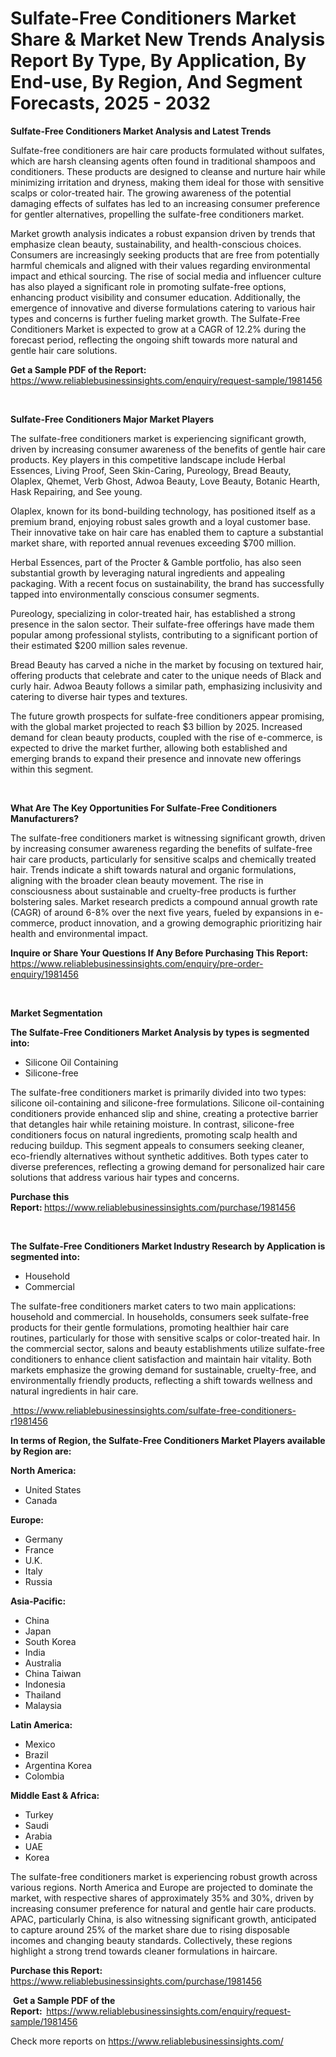 <p><h1>Sulfate-Free Conditioners Market Share & Market New Trends Analysis Report By Type, By Application, By End-use, By Region, And Segment Forecasts, 2025 - 2032</h1></p><p><strong>Sulfate-Free Conditioners Market Analysis and Latest Trends</strong></p>
<p><p>Sulfate-free conditioners are hair care products formulated without sulfates, which are harsh cleansing agents often found in traditional shampoos and conditioners. These products are designed to cleanse and nurture hair while minimizing irritation and dryness, making them ideal for those with sensitive scalps or color-treated hair. The growing awareness of the potential damaging effects of sulfates has led to an increasing consumer preference for gentler alternatives, propelling the sulfate-free conditioners market.</p><p>Market growth analysis indicates a robust expansion driven by trends that emphasize clean beauty, sustainability, and health-conscious choices. Consumers are increasingly seeking products that are free from potentially harmful chemicals and aligned with their values regarding environmental impact and ethical sourcing. The rise of social media and influencer culture has also played a significant role in promoting sulfate-free options, enhancing product visibility and consumer education. Additionally, the emergence of innovative and diverse formulations catering to various hair types and concerns is further fueling market growth. The Sulfate-Free Conditioners Market is expected to grow at a CAGR of 12.2% during the forecast period, reflecting the ongoing shift towards more natural and gentle hair care solutions.</p></p>
<p><strong>Get a Sample PDF of the Report:&nbsp;</strong> <a href="https://www.reliablebusinessinsights.com/enquiry/request-sample/1981456?utm_campaign=2716&utm_medium=2&utm_source=Github&utm_content=ia&utm_term=06042025&utm_id=sulfate-free-conditioners">https://www.reliablebusinessinsights.com/enquiry/request-sample/1981456</a></p>
<p>&nbsp;</p>
<p><strong>Sulfate-Free Conditioners Major Market Players</strong></p>
<p><p>The sulfate-free conditioners market is experiencing significant growth, driven by increasing consumer awareness of the benefits of gentle hair care products. Key players in this competitive landscape include Herbal Essences, Living Proof, Seen Skin-Caring, Pureology, Bread Beauty, Olaplex, Qhemet, Verb Ghost, Adwoa Beauty, Love Beauty, Botanic Hearth, Hask Repairing, and See young.</p><p>Olaplex, known for its bond-building technology, has positioned itself as a premium brand, enjoying robust sales growth and a loyal customer base. Their innovative take on hair care has enabled them to capture a substantial market share, with reported annual revenues exceeding $700 million.</p><p>Herbal Essences, part of the Procter & Gamble portfolio, has also seen substantial growth by leveraging natural ingredients and appealing packaging. With a recent focus on sustainability, the brand has successfully tapped into environmentally conscious consumer segments.</p><p>Pureology, specializing in color-treated hair, has established a strong presence in the salon sector. Their sulfate-free offerings have made them popular among professional stylists, contributing to a significant portion of their estimated $200 million sales revenue.</p><p>Bread Beauty has carved a niche in the market by focusing on textured hair, offering products that celebrate and cater to the unique needs of Black and curly hair. Adwoa Beauty follows a similar path, emphasizing inclusivity and catering to diverse hair types and textures.</p><p>The future growth prospects for sulfate-free conditioners appear promising, with the global market projected to reach $3 billion by 2025. Increased demand for clean beauty products, coupled with the rise of e-commerce, is expected to drive the market further, allowing both established and emerging brands to expand their presence and innovate new offerings within this segment.</p></p>
<p>&nbsp;</p>
<p><strong>What Are The Key Opportunities For Sulfate-Free Conditioners Manufacturers?</strong></p>
<p><p>The sulfate-free conditioners market is witnessing significant growth, driven by increasing consumer awareness regarding the benefits of sulfate-free hair care products, particularly for sensitive scalps and chemically treated hair. Trends indicate a shift towards natural and organic formulations, aligning with the broader clean beauty movement. The rise in consciousness about sustainable and cruelty-free products is further bolstering sales. Market research predicts a compound annual growth rate (CAGR) of around 6-8% over the next five years, fueled by expansions in e-commerce, product innovation, and a growing demographic prioritizing hair health and environmental impact.</p></p>
<p><strong>Inquire or Share Your Questions If Any Before Purchasing This Report:</strong> <a href="https://www.reliablebusinessinsights.com/enquiry/pre-order-enquiry/1981456?utm_campaign=2716&utm_medium=2&utm_source=Github&utm_content=ia&utm_term=06042025&utm_id=sulfate-free-conditioners">https://www.reliablebusinessinsights.com/enquiry/pre-order-enquiry/1981456</a></p>
<p>&nbsp;</p>
<p><strong>Market Segmentation</strong></p>
<p><strong>The Sulfate-Free Conditioners Market Analysis by types is segmented into:</strong></p>
<p><ul><li>Silicone Oil Containing</li><li>Silicone-free</li></ul></p>
<p><p>The sulfate-free conditioners market is primarily divided into two types: silicone oil-containing and silicone-free formulations. Silicone oil-containing conditioners provide enhanced slip and shine, creating a protective barrier that detangles hair while retaining moisture. In contrast, silicone-free conditioners focus on natural ingredients, promoting scalp health and reducing buildup. This segment appeals to consumers seeking cleaner, eco-friendly alternatives without synthetic additives. Both types cater to diverse preferences, reflecting a growing demand for personalized hair care solutions that address various hair types and concerns.</p></p>
<p><strong>Purchase this Report:&nbsp;</strong><a href="https://www.reliablebusinessinsights.com/purchase/1981456?utm_campaign=2716&utm_medium=2&utm_source=Github&utm_content=ia&utm_term=06042025&utm_id=sulfate-free-conditioners">https://www.reliablebusinessinsights.com/purchase/1981456</a></p>
<p>&nbsp;</p>
<p><strong>The Sulfate-Free Conditioners Market Industry Research by Application is segmented into:</strong></p>
<p><ul><li>Household</li><li>Commercial</li></ul></p>
<p><p>The sulfate-free conditioners market caters to two main applications: household and commercial. In households, consumers seek sulfate-free products for their gentle formulations, promoting healthier hair care routines, particularly for those with sensitive scalps or color-treated hair. In the commercial sector, salons and beauty establishments utilize sulfate-free conditioners to enhance client satisfaction and maintain hair vitality. Both markets emphasize the growing demand for sustainable, cruelty-free, and environmentally friendly products, reflecting a shift towards wellness and natural ingredients in hair care.</p></p>
<p><a href="https://www.reliablebusinessinsights.com/sulfate-free-conditioners-r1981456?utm_campaign=2716&utm_medium=2&utm_source=Github&utm_content=ia&utm_term=06042025&utm_id=sulfate-free-conditioners">&nbsp;https://www.reliablebusinessinsights.com/sulfate-free-conditioners-r1981456</a></p>
<p><strong>In terms of Region, the Sulfate-Free Conditioners Market Players available by Region are:</strong></p>
<p>
    <p> <strong> North America: </strong>
        <ul>
            <li>United States</li>
            <li>Canada</li>
        </ul>
        </p> 
    <p> <strong> Europe: </strong>
        <ul>
            <li>Germany</li>
            <li>France</li>
            <li>U.K.</li>
            <li>Italy</li>
            <li>Russia</li>
        </ul>
        </p> 
    <p> <strong> Asia-Pacific: </strong>
        <ul>
            <li>China</li>
            <li>Japan</li>
            <li>South Korea</li>
            <li>India</li>
            <li>Australia</li>
            <li>China Taiwan</li>
            <li>Indonesia</li>
            <li>Thailand</li>
            <li>Malaysia</li>
        </ul>
        </p> 
    <p> <strong> Latin America: </strong>
        <ul>
            <li>Mexico</li>
            <li>Brazil</li>
            <li>Argentina Korea</li>
            <li>Colombia</li>
        </ul>
        </p> 
    <p> <strong> Middle East & Africa: </strong>
        <ul>
            <li>Turkey</li>
            <li>Saudi</li>
            <li>Arabia</li>
            <li>UAE</li>
            <li>Korea</li>
        </ul>
    </p>
    </p>
<p><p>The sulfate-free conditioners market is experiencing robust growth across various regions. North America and Europe are projected to dominate the market, with respective shares of approximately 35% and 30%, driven by increasing consumer preference for natural and gentle hair care products. APAC, particularly China, is also witnessing significant growth, anticipated to capture around 25% of the market share due to rising disposable incomes and changing beauty standards. Collectively, these regions highlight a strong trend towards cleaner formulations in haircare.</p></p>
<p><strong>Purchase this Report: </strong><a href="https://www.reliablebusinessinsights.com/purchase/1981456?utm_campaign=2716&utm_medium=2&utm_source=Github&utm_content=ia&utm_term=06042025&utm_id=sulfate-free-conditioners">https://www.reliablebusinessinsights.com/purchase/1981456</a></p>
<p>&nbsp;<strong>Get a Sample PDF of the Report:&nbsp;&nbsp;</strong><a href="https://www.reliablebusinessinsights.com/enquiry/request-sample/1981456?utm_campaign=2716&utm_medium=2&utm_source=Github&utm_content=ia&utm_term=06042025&utm_id=sulfate-free-conditioners">https://www.reliablebusinessinsights.com/enquiry/request-sample/1981456</a></p>
<p><strong></strong></p>
<p>Check more reports on <a href="https://www.reliablebusinessinsights.com/?utm_campaign=2716&utm_medium=2&utm_source=Github&utm_content=ia&utm_term=06042025&utm_id=sulfate-free-conditioners">https://www.reliablebusinessinsights.com/</a></p>